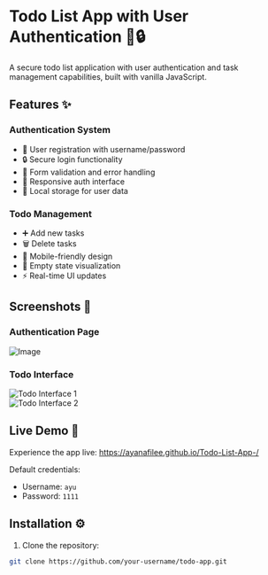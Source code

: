 # Todo List App with User Authentication 📝🔒

A secure todo list application with user authentication and task management capabilities, built with vanilla JavaScript.


## Features ✨

### Authentication System
- 🔑 User registration with username/password
- 🔒 Secure login functionality
- 📝 Form validation and error handling
- 🎨 Responsive auth interface
- 💾 Local storage for user data

### Todo Management
- ➕ Add new tasks
- 🗑️ Delete tasks
- 📱 Mobile-friendly design
- 🎉 Empty state visualization
- ⚡ Real-time UI updates

## Screenshots 📸

### Authentication Page
![Image](https://github.com/user-attachments/assets/f6d55707-fe4e-4b08-b0b7-0ac7ef18bb38)

### Todo Interface
![Todo Interface 1](./screenshots/todo-interface-1.png)  
![Todo Interface 2](./screenshots/todo-interface-2.png)


## Live Demo 🚀
Experience the app live: []() https://ayanafilee.github.io/Todo-List-App-/

Default credentials:
- Username: `ayu`
- Password: `1111`

## Installation ⚙️
1. Clone the repository:
```bash
git clone https://github.com/your-username/todo-app.git
